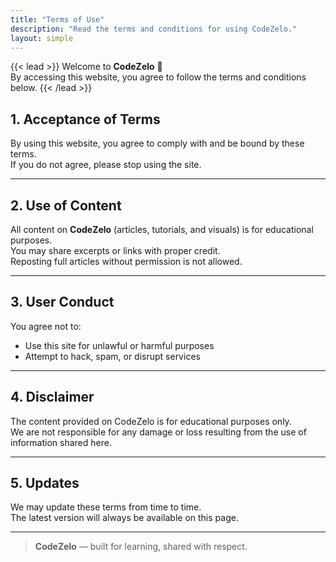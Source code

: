 ```yaml
---
title: "Terms of Use"
description: "Read the terms and conditions for using CodeZelo."
layout: simple
---
```


{{< lead >}}
Welcome to **CodeZelo** 👋  
By accessing this website, you agree to follow the terms and conditions below.
{{< /lead >}}

## 1. Acceptance of Terms
By using this website, you agree to comply with and be bound by these terms.  
If you do not agree, please stop using the site.

---

## 2. Use of Content
All content on **CodeZelo** (articles, tutorials, and visuals) is for educational purposes.  
You may share excerpts or links with proper credit.  
Reposting full articles without permission is not allowed.

---

## 3. User Conduct
You agree not to:
- Use this site for unlawful or harmful purposes  
- Attempt to hack, spam, or disrupt services  

---

## 4. Disclaimer
The content provided on CodeZelo is for educational purposes only.  
We are not responsible for any damage or loss resulting from the use of information shared here.

---

## 5. Updates
We may update these terms from time to time.  
The latest version will always be available on this page.

---

> **CodeZelo** — built for learning, shared with respect.

